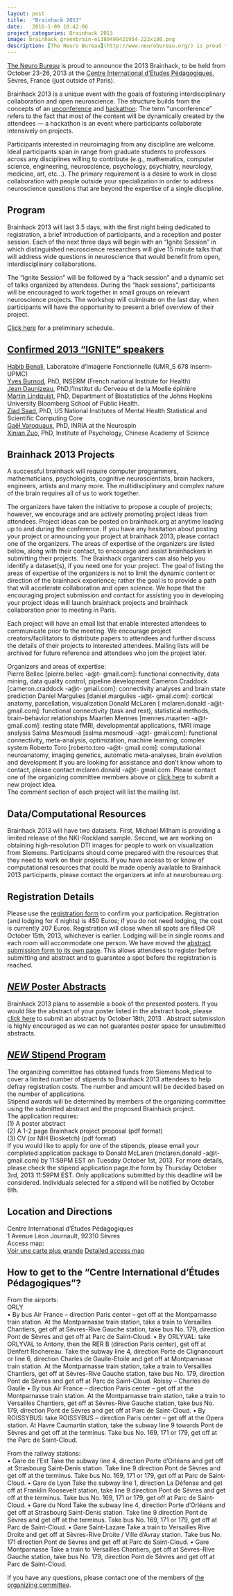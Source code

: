 ```yaml
---
layout: post
title:  "Brainhack 2013"
date:   2016-1-09 10:42:06
project_categories: Brainhack 2013
image: brainhack_greenbrain-e1380499421954-222x180.png
description: [The Neuro Bureau](http://www.neurobureau.org/) is proud to announce the 2013 Brainhack, to be held from October 23-26, 2013 at the [Centre International d’Études Pédagogiques](http://www.ciep.fr/), Sèvres, France (just outside of Paris).
---
```

[The Neuro Bureau](http://www.neurobureau.org/) is proud to announce the 2013 Brainhack, to be held from October 23-26, 2013 at the [Centre International d’Études Pédagogiques](http://www.ciep.fr/), Sèvres, France (just outside of Paris).  

Brainhack 2013 is a unique event with the goals of fostering interdisciplinary collaboration and open neuroscience. The structure builds from the concepts of an [unconference](http://en.wikipedia.org/wiki/Unconference) and [hackathon](http://en.wikipedia.org/wiki/Hackathon): The term “unconference” refers to the fact that most of the content will be dynamically created by the attendees — a hackathon is an event where participants collaborate intensively on projects.  

Participants interested in neuroimaging from any discipline are welcome. Ideal participants span in range from graduate students to professors across any disciplines willing to contribute (e.g., mathematics, computer science, engineering, neuroscience, psychology, psychiatry, neurology, medicine, art, etc…). The primary requirement is a desire to work in close collaboration with people outside your specialization in order to address neuroscience questions that are beyond the expertise of a single discipline.  

## Program  
Brainhack 2013 will last 3.5 days, with the first night being dedicated to registration, a brief introduction of participants, and a reception and poster session.  Each of the next three days will begin with an “Ignite Session” in which distinguished neuroscience researchers will give 15 minute talks that will address wide questions in neuroscience that would benefit from open, interdisciplinary collaborations.  

The “Ignite Session” will be followed by a “hack session” and a dynamic set of talks organized by attendees. During the “hack sessions”, participants will be encouraged to work together in small groups on relevant neuroscience projects. The workshop will culminate on the last day, when participants will have the opportunity to present a brief overview of their project.  

[Click here](http://www.brainhack.org/?page_id=5442) for a preliminary schedule.  

## [Confirmed 2013 “IGNITE” speakers](http://www.brainhack.org/?page_id=5419)  
[Habib Benali](http://www.imed.jussieu.fr/), Laboratoire d’Imagerie Fonctionnelle (UMR_S 678 Inserm-UPMC)  
[Yves Burnod](http://www.imed.jussieu.fr/en/outils/affiche_personne.php?pers_id=217), PhD, INSERM (French national Institute for Health)  
[Jean Daunizeau](https://sites.google.com/site/jeandaunizeauswebsite/), PhD,l’Institut du Cerveau et de la Moelle épinière  
[Martin Lindquist](http://www.biostat.jhsph.edu/~mlindqui/), PhD, Department of Biostatistics of the Johns Hopkins University Bloomberg School of Public Health.  
[Ziad Saad](http://intramural.nimh.nih.gov/research/clinicians/sc_saad_z.html), PhD, US National Institutes of Mental Health Statistical and Scientific Computing Core  
[Gaël Varoquaux](http://gael-varoquaux.info/), PhD, INRIA at the Neurospin  
[Xinian Zuo](http://lfcd.psych.ac.cn/), PhD, Institute of Psychology, Chinese Academy of Science  

## Brainhack 2013 Projects  
A successful brainhack will require computer programmers, mathematicians, psychologists, cognitive neuroscientists, brain hackers, engineers, artists and many more. The multidisciplinary and complex nature of the brain requires all of us to work together.  

The organizers have taken the initiative to propose a couple of projects; however, we encourage and are actively promoting project ideas from attendees. Project ideas can be posted on brainhack.org at anytime leading up to and during the conference. If you have any hesitation about posting your project or announcing your project at brainhack 2013, please contact one of the organizers. The areas of expertise of the organizers are listed below, along with their contact, to encourage and assist brainhackers in submitting their projects. The Brainhack organizers can also help you identify a dataset(s), if you need one for your project. The goal of listing the areas of expertise of the organizers is not to limit the dynamic content or direction of the brainhack experience; rather the goal is to provide a path that will accelerate collaboration and open science. We hope that the encouraging project submission and contact for assisting you in developing your project ideas will launch brainhack projects and brainhack collaboration prior to meeting in Paris.  

Each project will have an email list that enable interested attendees to communicate prior to the meeting. We encourage project creators/facilitators to distribute papers to attendees and further discuss the details of their projects to interested attendees. Mailing lists will be archived for future reference and attendees who join the project later.  

Organizers and areas of expertise:  
Pierre Bellec [pierre.bellec -a@t- gmail.com]: functional connectivity, data mining, data quality control, pipeline development
Cameron Craddock [cameron.craddock -a@t- gmail.com]: connectivity analyses and brain state prediction
Daniel Margulies [daniel.margulies -a@t- gmail.com]: cortical anatomy, parcellation, visualization
Donald McLaren [ mclaren.donald -a@t- gmail.com]: functional connectivity (task and rest), statistical methods, brain-behavior relationships
Maarten Mennes [mennes.maarten -a@t- gmail.com]: resting state fMRI, developmental applications, fMRI image analysis
Salma Mesmoudi [salma.mesmoudi -a@t- gmail.com]: functional connectivity, meta-analysis, optimization, machine learning, complex system
Roberto Toro [roberto.toro -a@t- gmail.com]: computational neuroanatomy, imaging genetics, automatic meta-analyses, brain evolution and development
If you are looking for assistance and don’t know whom to contact, please contact mclaren.donald -a@t- gmail.com.
Please contact one of the organizing committee members above or [click here](http://www.brainhack.org/?page_id=27553) to submit a new project idea.  
The comment section of each project will list the mailing list.  

## Data/Computational Resources  
Brainhack 2013 will have two datasets. First, Michael Milham is providing a limited release of the NKI-Rockland sample. Second, we are working on obtaining high-resolution DTI images for people to work on visualization from Siemens. Participants should come prepared with the resources that they need to work on their projects. If you have access to or know of computational resources that could be made openly available to Brainhack 2013 participants, please contact the organizers at info at neurobureau.org.  

## Registration Details
Please use the [registration form](http://www.brainhack.org/?page_id=5425) to confirm your participation. Registration (and lodging for 4 nights) is  450 Euros; if you do not need lodging, the cost is currently 207 Euros.
Registration will close when all spots are filled OR October 15th, 2013, whichever is earlier. Lodging will be in single rooms and each room will accommodate one person. We have moved the [abstract submission form to its own page](http://www.brainhack.org/?page_id=5455). This allows attendees to register before submitting and abstract and to guarantee a spot before the registration is reached.

## [***NEW*** Poster Abstracts](http://www.brainhack.org/?page_id=5455)  
Brainhack 2013 plans to assemble a book  of the presented posters. If you would like the abstract of your poster listed in the abstract book, please [click here](http://www.brainhack.org/?page_id=5455) to submit an abstract by October 18th, 2013 . Abstract submission is highly encouraged as we can not guarantee poster space for unsubmitted abstracts.

## [***NEW*** Stipend Program](http://www.brainhack.org/?page_id=5487)  
The organizing committee has obtained funds from Siemens Medical to cover a limited number of stipends to Brainhack 2013 attendees to help defray registration costs. The number and amount will be decided based on the number of applications.  
Stipend awards will be determined by members of the organizing committee using the submitted abstract and the proposed Brainhack project.  
The application requires:  
(1) A poster abstract  
(2) A 1-2 page Brainhack project proposal (pdf format)  
(3) CV (or NIH Biosketch) (pdf format)  
If you would like to apply for one of the stipends, please email your completed application package to Donald McLaren (mclaren.donald -a@t- gmail.com) by 11:59PM EST on Tuesday October 1st, 2013. For more details, please check the stipend application page.the form by Thursday October 3rd, 2013 11:59PM EST. Only applications submitted by this deadline will be considered. Individuals selected for a stipend will be notified by October 6th.

## Location and Directions  
Centre International d’Études Pédagogiques  
1 Avenue Léon Journault, 92310 Sèvres  
Access map:  
[Voir une carte plus grande](http://www.openstreetmap.org/?lat=48.827&lon=2.2258500000000003&zoom=13&layers=M&mlat=48.82419&mlon=2.21555)
[Detailed access map](http://www.iscpif.fr/tiki-download_file.php?fileId=910)  

## How to get to the “Centre International d’Études Pédagogiques”?  
From the airports:  
ORLY  
• By bus Air France – direction Paris center – get off at the Montparnasse train station. At the Montparnasse train station, take a train to Versailles Chantiers, get off at Sèvres-Rive Gauche station, take bus No. 179, direction Pont de Sèvres and get off at Parc de Saint-Cloud.
• By ORLYVAL: take ORLYVAL to Antony, then the RER B (direction Paris center), get off at Denfert Rochereau.
Take the subway line 4, direction Porte de Clignancourt or line 6, direction Charles de Gaulle-Etoile and get off at Montparnasse train station. At the Montparnasse train station, take a train to Versailles Chantiers, get off at Sèvres-Rive Gauche station, take bus No. 179, direction Pont de Sèvres and get off at Parc de Saint-Cloud.
Roissy – Charles de Gaulle
• By bus Air France – direction Paris center – get off at the Montparnasse train station. At the Montparnasse train station, take a train to Versailles Chantiers, get off at Sèvres-Rive Gauche station, take bus No. 179, direction Pont de Sèvres and get off at Parc de Saint-Cloud.
• By ROISSYBUS: take ROISSYBUS – direction Paris center – get off at the Opera station. At Havre Caumartin station, take the subway line 9 towards Pont de Sèvres and get off at the terminus. Take bus No. 169, 171 or 179, get off at the Parc de Saint-Cloud.  

From the railway stations:  
• Gare de l’Est
Take the subway line 4, direction Porte d’Orléans and get off at Strasbourg Saint-Denis station. Take line 9 direction Pont de Sèvres and get off at the terminus. Take bus No. 169, 171 or 179, get off at Parc de Saint-Cloud.
• Gare de Lyon
Take the subway line 1, direction La Défense and get off at Franklin Roosevelt station, take line 9 direction Pont de Sèvres and get off at the terminus. Take bus No. 169, 171 or 179, get off at Parc de Saint-Cloud.
• Gare du Nord
Take the subway line 4, direction Porte d’Orléans and get off at Strasbourg Saint-Denis station. Take line 9 direction Pont de Sèvres and get off at the terminus. Take bus No. 169, 171 or 179, get off at Parc de Saint-Cloud.
• Gare Saint-Lazare
Take a train to Versailles Rive Droite and get off at Sèvres-Rive Droite / Ville d’Avray station. Take bus No. 171 direction Pont de Sèvres and get off at Parc de Saint-Cloud.
• Gare Montparnasse
Take a train to Versailles Chantiers, get off at Sèvres-Rive Gauche station, take bus No. 179, direction Pont de Sèvres and get off at Parc de Saint-Cloud.  

If you have any questions, please contact one of the members of [the organizing committee](http://www.brainhack.org/?page_id=5457).   
